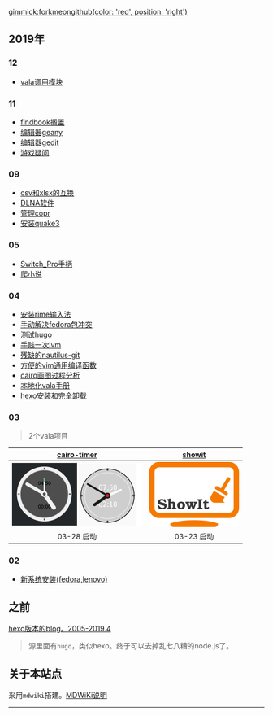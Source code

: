 [gimmick:forkmeongithub(color: 'red', position: 'right')](https://github.com/eexpress/wiki)

## 2019年


### 12
- [vala调用模块](blog/2019-12-1-vala调用模块.md)

### 11
- [findbook搁置](blog/2019-11-26-findbook搁置.md)
- [编辑器geany](blog/2019-11-12-geany.md)
- [编辑器gedit](blog/2019-11-12-gedit.md)
- [游戏疑问](blog/2019-11-03-游戏疑问.md)

### 09
- [csv和xlsx的互换](blog/2019-09-23-csv和xlsx的互换.md)
- [DLNA软件](blog/2019-09-16-DLNA.md)
- [管理copr](blog/2019-09-12-dnf-copr.md)
- [安装quake3](blog/2019-09-12-quake3.md)

### 05
- [Switch_Pro手柄](blog/2019-05-04-Switch_Pro手柄.md)
- [爬小说](blog/2019-05-16-爬虫爬小说.md)

### 04
- [安装rime输入法](blog/2019-04-15-中州韵.md)
- [手动解决fedora包冲突](blog/2019-04-09-包冲突导致游戏不运行.md)
- [测试hugo](blog/2019-04-08-测试hugo.md)
- [手贱一次lvm](blog/2019-04-07-lvm.md)
- [残缺的nautilus-git](blog/2019-04-06-nautilus-git扩展.md)
- [方便的vim通用编译函数](blog/2019-04-02-vim动态执行编译.md)
- [cairo画图过程分析](blog/2019-04-01-cairo画图过程分析.md)
- [本地化vala手册](blog/2019-04-02-本地化vala手册.md)
- [hexo安装和完全卸载](blog/2019-04-01-hexo笔记.md)

### 03
> 2个vala项目

[cairo-timer](https://github.com/eexpress/cairo-timer)|[showit](https://github.com/eexpress/showit)
:--:|:--:
![](pic/timer.png)![](pic/timer-old.png)|![](pic/showit.png)
03-28 启动|03-23 启动

### 02
- [新系统安装(fedora,lenovo)](blog/2019-02-13-新系统安装.md)

## 之前
[hexo版本的blog。2005-2019.4](https://eexpress.github.io/hexo-blog)

> 源里面有`hugo`，类似hexo。终于可以去掉乱七八糟的node.js了。

## 关于本站点

采用`mdwiki`搭建。[MDWiKi说明](blog/2019-01-22-mdwiki.md)

---
